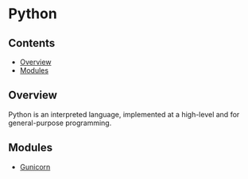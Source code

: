 # Python
<!--TOC_START-->
## Contents
- [Overview](#overview)
- [Modules](#modules)

<!--TOC_END-->
## Overview
Python is an interpreted language, implemented at a high-level and for general-purpose programming.
<!--MODULES_START-->
## Modules
- [Gunicorn](./modules/gunicorn)
<!--MODULES_END-->
